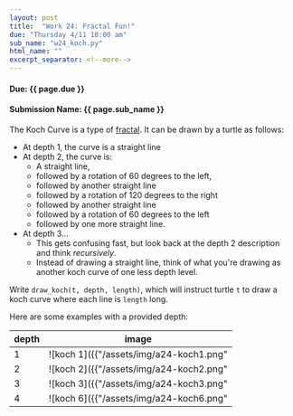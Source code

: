```yaml
---
layout: post
title:  "Work 24: Fractal Fun!"
due: "Thursday 4/11 10:00 am"
sub_name: "w24_koch.py"
html_name: ""
excerpt_separator: <!--more-->
---
```


#### Due: {{ page.due }}
#### Submission Name: {{ page.sub_name }}


The Koch Curve is a type of [fractal](https://en.wikipedia.org/wiki/Fractal). It can be drawn by a turtle as follows:
- At depth 1, the curve is a straight line
- At depth 2, the curve is:
  - A straight line,
  - followed by a rotation of 60 degrees to the left,
  - followed by another straight line
  - followed by a rotation of 120 degrees to the right
  - followed by another straight line
  - followed by a rotation of 60 degrees to the left
  - followed by one more straight line.
- At depth 3...
  - This gets confusing fast, but look back at the depth 2 description and think _recursively_.
  - Instead of drawing a straight line, think of what you're drawing as another koch curve of one less depth level.

Write `draw_koch(t, depth, length)`, which will instruct turtle `t` to draw a koch curve where each line is `length` long.

Here are some examples with a provided depth:


| depth | image |
| --- | --- |
| 1   | ![koch 1]({{"/assets/img/a24-koch1.png" | relative_url}})  |
| 2   | ![koch 2]({{"/assets/img/a24-koch2.png" | relative_url}})  |
| 3   | ![koch 3]({{"/assets/img/a24-koch3.png" | relative_url}})  |
| 4   | ![koch 6]({{"/assets/img/a24-koch6.png" | relative_url}})   |
